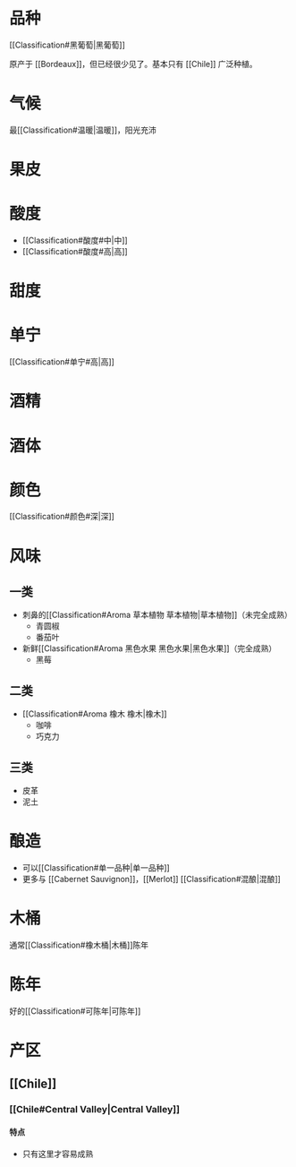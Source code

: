 # 品种

[[Classification#黑葡萄|黑葡萄]]

原产于 [[Bordeaux]]，但已经很少见了。基本只有 [[Chile]] 广泛种植。

# 气候

最[[Classification#温暖|温暖]]，阳光充沛

# 果皮



# 酸度

- [[Classification#酸度#中|中]]
- [[Classification#酸度#高|高]]

# 甜度



# 单宁

[[Classification#单宁#高|高]]

# 酒精



# 酒体



# 颜色

[[Classification#颜色#深|深]]

# 风味

## 一类

- 刺鼻的[[Classification#Aroma 草本植物 草本植物|草本植物]]（未完全成熟）
	- 青圆椒
	- 番茄叶
- 新鲜[[Classification#Aroma 黑色水果 黑色水果|黑色水果]]（完全成熟）
	- 黑莓

## 二类

- [[Classification#Aroma 橡木 橡木|橡木]]
	- 咖啡
	- 巧克力

## 三类

- 皮革
- 泥土

# 酿造

- 可以[[Classification#单一品种|单一品种]]
- 更多与 [[Cabernet Sauvignon]]，[[Merlot]] [[Classification#混酿|混酿]]

# 木桶

通常[[Classification#橡木桶|木桶]]陈年

# 陈年

好的[[Classification#可陈年|可陈年]]

# 产区

## [[Chile]]

### [[Chile#Central Valley|Central Valley]]

#### 特点

- 只有这里才容易成熟
